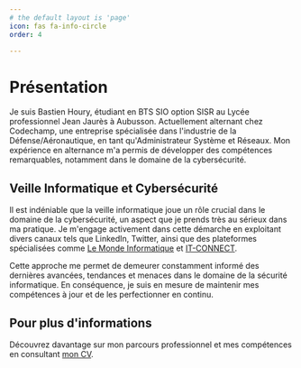 ```yaml
---
# the default layout is 'page'
icon: fas fa-info-circle
order: 4

--- 
```

# Présentation

Je suis Bastien Houry, étudiant en BTS SIO option SISR au Lycée professionnel Jean Jaurès à Aubusson. Actuellement alternant chez Codechamp, une entreprise spécialisée dans l'industrie de la Défense/Aéronautique, en tant qu'Administrateur Système et Réseaux. Mon expérience en alternance m'a permis de développer des compétences remarquables, notamment dans le domaine de la cybersécurité.

## Veille Informatique et Cybersécurité

Il est indéniable que la veille informatique joue un rôle crucial dans le domaine de la cybersécurité, un aspect que je prends très au sérieux dans ma pratique. Je m'engage activement dans cette démarche en exploitant divers canaux tels que LinkedIn, Twitter, ainsi que des plateformes spécialisées comme [Le Monde Informatique](https://www.lemondeinformatique.fr/) et [IT-CONNECT](https://www.it-connect.fr/actualites/). 

Cette approche me permet de demeurer constamment informé des dernières avancées, tendances et menaces dans le domaine de la sécurité informatique. En conséquence, je suis en mesure de maintenir mes compétences à jour et de les perfectionner en continu.

## Pour plus d'informations

Découvrez davantage sur mon parcours professionnel et mes compétences en consultant [mon CV](https://storage.googleapis.com/cv_bastien_houry/CV_BastienHoury.pdf).
